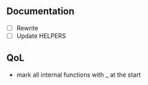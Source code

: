 ## Documentation

- [ ] Rewrite
- [ ] Update HELPERS

## QoL

- mark all internal functions with \_ at the start
